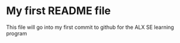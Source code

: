 # My first README file
This file will go into my first commit to github for the ALX SE learning program
